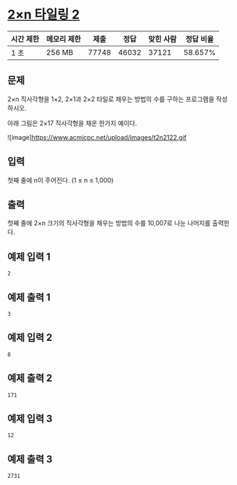 

# [2×n 타일링 2](https://www.acmicpc.net/problem/11727)

| 시간 제한 | 메모리 제한 | 제출 | 정답 | 맞힌 사람 | 정답 비율 |
| --- | --- | --- | --- | --- | --- |
| 1 초 | 256 MB | 77748 | 46032 | 37121 | 58.657% |

## 문제

2×n 직사각형을 1×2, 2×1과 2×2 타일로 채우는 방법의 수를 구하는 프로그램을 작성하시오.

아래 그림은 2×17 직사각형을 채운 한가지 예이다.

![image]https://www.acmicpc.net/upload/images/t2n2122.gif

## 입력

첫째 줄에 n이 주어진다. (1 ≤ n ≤ 1,000)

## 출력

첫째 줄에 2×n 크기의 직사각형을 채우는 방법의 수를 10,007로 나눈 나머지를 출력한다.

## 예제 입력 1

```
2

```

## 예제 출력 1

```
3

```

## 예제 입력 2

```
8

```

## 예제 출력 2

```
171

```

## 예제 입력 3

```
12

```

## 예제 출력 3

```
2731
```
